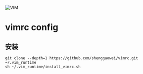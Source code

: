 ![VIM](https://dnp4pehkvoo6n.cloudfront.net/43c5af597bd5c1a64eb1829f011c208f/as/Ultimate%20Vimrc.svg)

# vimrc config

## 安装

```shell
git clone --depth=1 https://github.com/shenggaowei/vimrc.git ~/.vim_runtime
sh ~/.vim_runtime/install_vimrc.sh
```
